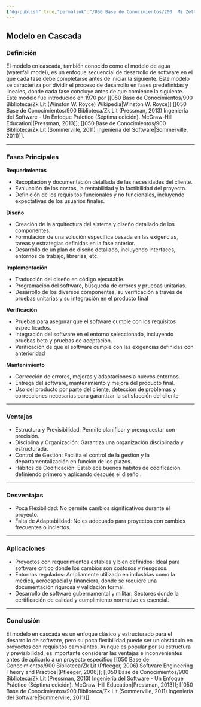 ```yaml
---
{"dg-publish":true,"permalink":"/050 Base de Conocimientos/200  Mi Zettelkasten/100 Docencia/IS1/2025/Clase 04 Modelos de Proceso de Software/Zk Modelo en Cascada (Waterfall Model)/","tags":["digitalGarden","modeloDeProceso"]}
---
```


## Modelo en Cascada

### Definición

El modelo en cascada, también conocido como el modelo de agua (waterfall model), es un enfoque secuencial de desarrollo de software en el que cada fase debe completarse antes de iniciar la siguiente. Este modelo se caracteriza por dividir el proceso de desarrollo en fases predefinidas y lineales, donde cada fase concluye antes de que comience la siguiente. Este modelo fue introducido en 1970 por [[050 Base de Conocimientos/900 Biblioteca/Zk Lit (Winston W. Royce) Wikipedia\|Winston W. Royce]] [[050 Base de Conocimientos/900 Biblioteca/Zk Lit (Pressman, 2013) Ingeniería del Software - Un Enfoque Práctico (Séptima edición). McGraw-Hill Education\|(Pressman, 2013]]; [[050 Base de Conocimientos/900 Biblioteca/Zk Lit (Sommerville, 2011) Ingeniería del Software\|Sommerville, 2011)]]. 

----
### Fases Principales

**Requerimientos**
   - Recopilación y documentación detallada de las necesidades del cliente.
   - Evaluación de los costos, la rentabilidad y la factibilidad del proyecto.
   - Definición de los requisitos funcionales y no funcionales, incluyendo expectativas de los usuarios finales.
   
**Diseño**
   - Creación de la arquitectura del sistema y diseño detallado de los componentes.
   - Formulación de una solución específica basada en las exigencias, tareas y estrategias definidas en la fase anterior.
   - Desarrollo de un plan de diseño detallado, incluyendo interfaces, entornos de trabajo, librerías, etc.
   
**Implementación**
   - Traducción del diseño en código ejecutable.
   - Programación del software, búsqueda de errores y pruebas unitarias.
   - Desarrollo de los diversos componentes, su verificación a través de pruebas unitarias y su integración en el producto final

**Verificación**
   - Pruebas para asegurar que el software cumple con los requisitos especificados.
   - Integración del software en el entorno seleccionado, incluyendo pruebas beta y pruebas de aceptación.
   - Verificación de que el software cumple con las exigencias definidas con anterioridad

**Mantenimiento**
   - Corrección de errores, mejoras y adaptaciones a nuevos entornos.
   - Entrega del software, mantenimiento y mejora del producto final.
   - Uso del producto por parte del cliente, detección de problemas y correcciones necesarias para garantizar la satisfacción del cliente

----
### Ventajas
- Estructura y Previsibilidad: Permite planificar y presupuestar con precisión.
- Disciplina y Organización: Garantiza una organización disciplinada y estructurada.
- Control de Gestión: Facilita el control de la gestión y la departamentalización en función de los plazos.
- Hábitos de Codificación: Establece buenos hábitos de codificación definiendo primero y aplicando después el diseño .

----
### Desventajas
- Poca Flexibilidad: No permite cambios significativos durante el proyecto.
- Falta de Adaptabilidad: No es adecuado para proyectos con cambios frecuentes o inciertos.

----
### Aplicaciones
- Proyectos con requerimientos estables y bien definidos: Ideal para software crítico donde los cambios son costosos y riesgosos.
- Entornos regulados: Ampliamente utilizado en industrias como la médica, aeroespacial y financiera, donde se requiere una documentación rigurosa y validación formal.
- Desarrollo de software gubernamental y militar: Sectores donde la certificación de calidad y cumplimiento normativo es esencial.

----
### Conclusión
El modelo en cascada es un enfoque clásico y estructurado para el desarrollo de software, pero su poca flexibilidad puede ser un obstáculo en proyectos con requisitos cambiantes. Aunque es popular por su estructura y previsibilidad, es importante considerar las ventajas e inconvenientes antes de aplicarlo a un proyecto específico [[050 Base de Conocimientos/900 Biblioteca/Zk Lit (Pfleeger, 2006) Software Engineering Theory and Practice\|(Pfleeger, 2006]]; [[050 Base de Conocimientos/900 Biblioteca/Zk Lit (Pressman, 2013) Ingeniería del Software - Un Enfoque Práctico (Séptima edición). McGraw-Hill Education\|Pressman, 2013]]; [[050 Base de Conocimientos/900 Biblioteca/Zk Lit (Sommerville, 2011) Ingeniería del Software\|Sommerville, 2011)]].